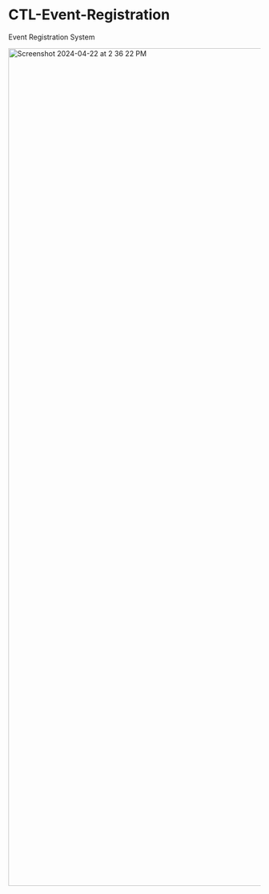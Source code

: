 # CTL-Event-Registration
Event Registration System

<img width="1670" alt="Screenshot 2024-04-22 at 2 36 22 PM" src="https://github.com/nooreenf16/EventManagement/assets/83175847/8ba717fd-10e1-4af3-9c69-ffcd0c9b77ab">
